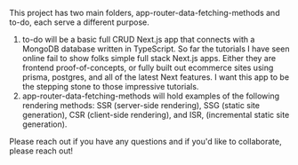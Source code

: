 This project has two main folders, app-router-data-fetching-methods and to-do, each serve a different purpose. 

1. to-do will be a basic full CRUD Next.js app that connects with a MongoDB database written in TypeScript. So far the tutorials I have seen online fail to show folks simple full stack Next.js apps. Either they are frontend proof-of-concepts, or fully built out ecommerce sites using prisma, postgres, and all of the latest Next features. I want this app to be the stepping stone to those impressive tutorials.
2. app-router-data-fetching-methods will hold examples of the following rendering methods: SSR (server-side rendering), SSG (static site generation), CSR (client-side rendering), and ISR, (incremental static site generation). 


Please reach out if you have any questions and if you'd like to collaborate, please reach out!
